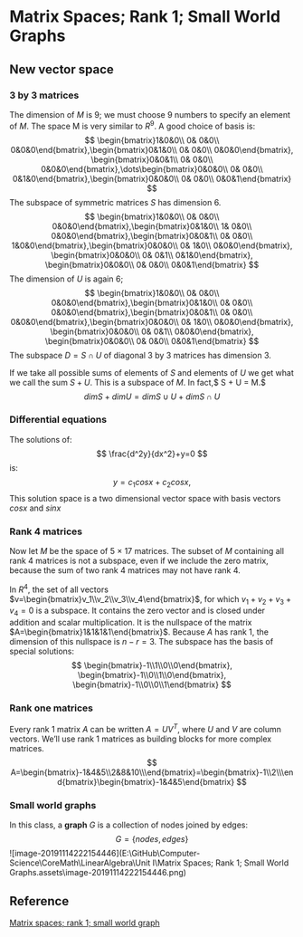 # Matrix Spaces; Rank 1; Small World Graphs

##  New vector space 

###  3 by 3 matrices 

The dimension of $M$ is 9; we must choose 9 numbers to specify an element of $M$. The space M is very similar to $R^9$. A good choice of basis is:  
$$
\begin{bmatrix}1&0&0\\
0& 0&0\\
0&0&0\end{bmatrix},\begin{bmatrix}0&1&0\\
0& 0&0\\
0&0&0\end{bmatrix},
\begin{bmatrix}0&0&1\\
0& 0&0\\
0&0&0\end{bmatrix},\dots\begin{bmatrix}0&0&0\\
0& 0&0\\
0&1&0\end{bmatrix},\begin{bmatrix}0&0&0\\
0& 0&0\\
0&0&1\end{bmatrix}
$$
The subspace of symmetric matrices $S$ has dimension 6.  
$$
\begin{bmatrix}1&0&0\\
0& 0&0\\
0&0&0\end{bmatrix},\begin{bmatrix}0&1&0\\
1& 0&0\\
0&0&0\end{bmatrix},\begin{bmatrix}0&0&1\\
0& 0&0\\
1&0&0\end{bmatrix},\begin{bmatrix}0&0&0\\
0& 1&0\\
0&0&0\end{bmatrix},
\begin{bmatrix}0&0&0\\
0& 0&1\\
0&1&0\end{bmatrix},
\begin{bmatrix}0&0&0\\
0& 0&0\\
0&0&1\end{bmatrix}
$$
The dimension of $U$ is again 6;  
$$
\begin{bmatrix}1&0&0\\
0& 0&0\\
0&0&0\end{bmatrix},\begin{bmatrix}0&1&0\\
0& 0&0\\
0&0&0\end{bmatrix},\begin{bmatrix}0&0&1\\
0& 0&0\\
0&0&0\end{bmatrix},\begin{bmatrix}0&0&0\\
0& 1&0\\
0&0&0\end{bmatrix},
\begin{bmatrix}0&0&0\\
0& 0&1\\
0&0&0\end{bmatrix},
\begin{bmatrix}0&0&0\\
0& 0&0\\
0&0&1\end{bmatrix}
$$
The subspace $D = S ∩ U$ of diagonal 3 by 3 matrices has dimension 3.  

 If we take all possible sums of elements of $S$ and elements of $U$ we get what we call the sum $S + U$. This is a subspace of $M$. In fact,$ S + U = M.$ 
$$
dim S + dim U = dim S ∪ U + dim S ∩ U
$$

###  Differential equations 

The solutions of:
$$
\frac{d^2y}{dx^2}+y=0
$$
is:
$$
y=c_1cosx+c_2cosx,
$$
This solution space is a two dimensional vector space with basis vectors $cos x$ and $sin x$ 

###  Rank 4 matrices 

 Now let $M$ be the space of 5 × 17 matrices. The subset of $M$ containing all rank 4 matrices is not a subspace, even if we include the zero matrix, because the sum of two rank 4 matrices may not have rank 4.  

 In $R^4$, the set of all vectors $v=\begin{bmatrix}v_1\\v_2\\v_3\\v_4\end{bmatrix}$, for which $v_1 + v_2 + v_3 + v_4 = 0$ is a subspace. It contains the zero vector and is closed under addition and scalar multiplication. It is the nullspace of the matrix $A=\begin{bmatrix}1&1&1&1\end{bmatrix}$. Because $A$ has rank 1, the dimension of this nullspace is $n − r = 3$. The subspace has the basis of special solutions:  
$$
\begin{bmatrix}-1\\1\\0\\0\end{bmatrix},
\begin{bmatrix}-1\\0\\1\\0\end{bmatrix},
\begin{bmatrix}-1\\0\\0\\1\end{bmatrix}
$$

###  Rank one matrices 

 Every rank 1 matrix $A$ can be written $A = UV^T,$ where $U$ and $V$ are column vectors. We’ll use rank 1 matrices as building blocks for more complex matrices.  
$$
A=\begin{bmatrix}-1&4&5\\2&8&10\\\end{bmatrix}=\begin{bmatrix}-1\\2\\\end{bmatrix}\begin{bmatrix}-1&4&5\end{bmatrix}
$$

###  Small world graphs 

 In this class, a **graph** $G$ is a collection of nodes joined by edges:  
$$
G=\{nodes,edges\}
$$
![image-20191114222154446](E:\GitHub\Computer-Science\CoreMath\LinearAlgebra\Unit I\Matrix Spaces; Rank 1; Small World Graphs.assets\image-20191114222154446.png)

## Reference

[Matrix spaces; rank 1; small world graph]( https://ocw.mit.edu/courses/mathematics/18-06sc-linear-algebra-fall-2011/ax-b-and-the-four-subspaces/matrix-spaces-rank-1-small-world-graphs/MIT18_06SCF11_Ses1.11sum.pdf )
